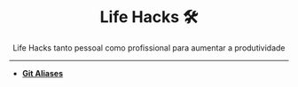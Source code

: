 <h1 align="center">
    Life Hacks 🛠️ 
</h1>

<p align="center">
    Life Hacks tanto pessoal como profissional para aumentar a produtividade
</p>

-------

- [**Git Aliases**](https://gist.github.com/beatrizoliveiira/4fae05faa74639500de8b6026dddf39c)
